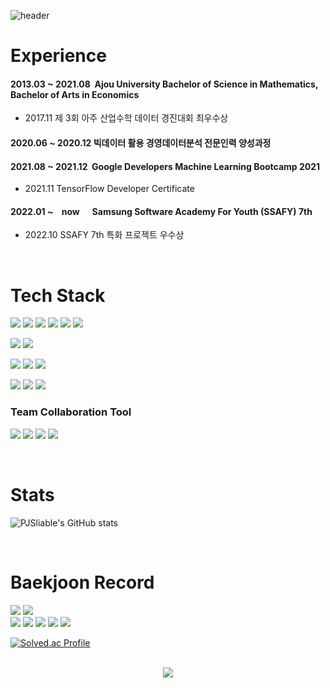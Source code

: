 ![header](https://capsule-render.vercel.app/api?type=slice&color=FFA883&height=300&section=header&text=Jongsun%20Park%20&fontSize=90)


# Experience

#### 2013.03 ~ 2021.08&nbsp; Ajou University Bachelor of Science in Mathematics, Bachelor of Arts in Economics
- 2017.11 제 3회 아주 산업수학 데이터 경진대회 최우수상
#### 2020.06 ~ 2020.12 빅데이터 활용 경영데이터분석 전문인력 양성과정

#### 2021.08 ~ 2021.12&nbsp; Google Developers Machine Learning Bootcamp 2021
- 2021.11 TensorFlow Developer Certificate 
#### 2022.01 ~ &nbsp;&nbsp;&nbsp;now&nbsp;&nbsp;&nbsp;&nbsp;&nbsp; Samsung Software Academy For Youth (SSAFY) 7th
- 2022.10 SSAFY 7th 특화 프로젝트 우수상

<br/>

# Tech Stack
<img src="https://img.shields.io/badge/Python-3776AB?style=plastic&logo=python&logoColor=white"/></a>
<img src="https://img.shields.io/badge/Java-red?style=plastic&logo=Java&logoColor=white"/></a>
<img src="https://img.shields.io/badge/Selenium-43B02A?style=plastic&logo=Selenium&logoColor=white"/></a>
<img src="https://img.shields.io/badge/TensorFlow-FF6F00?style=plastic&logo=TensorFlow&logoColor=white"/></a>
<img src="https://img.shields.io/badge/Django-092E20?style=plastic&logo=Django&logoColor=white"/></a>
<img src="https://img.shields.io/badge/Springboot-6DB33F?style=plastic&logo=Springboot&logoColor=white"/></a>

<img src="https://img.shields.io/badge/MySQL-4479A1?style=plastic&logo=MySQL&logoColor=white"/></a>
<img src="https://img.shields.io/badge/SQLite-003B57?style=plastic&logo=SQLite&logoColor=white"/></a>

<img src="https://img.shields.io/badge/Docker-2496ED?style=plastic&logo=Docker&logoColor=white"/></a>
<img src="https://img.shields.io/badge/NGINX-009639?style=plastic&logo=NGINX&logoColor=white"/></a>
<img src="https://img.shields.io/badge/Linux-FCC624?style=plastic&logo=Linux&logoColor=white"/></a>

<img src="https://img.shields.io/badge/Let's%20Encrypt-003A70?style=plastic&logo=Let's%20Encrypt&logoColor=white"/></a>
<img src="https://img.shields.io/badge/Amazon%20EC2-FF9900?style=plastic&logo=Amazon%20EC2&logoColor=white"/></a>
<img src="https://img.shields.io/badge/Amazon%20S3-569A31?style=plastic&logo=Amazon%20S3&logoColor=white"/></a>

### Team Collaboration Tool

<img src="https://img.shields.io/badge/Github-181717?style=plastic&logo=Github&logoColor=white"/></a>
<img src="https://img.shields.io/badge/Gitlab-FC6D26?style=plastic&logo=Gitlab&logoColor=white"/></a>
<img src="https://img.shields.io/badge/Jira-0052CC?style=plastic&logo=Jira&logoColor=white"/></a>
<img src="https://img.shields.io/badge/Mattermost-0058CC?style=plastic&logo=Mattermost&logoColor=white"/></a>

<!-- 
<img src="https://img.shields.io/badge/Gitlab-FC6D26?style=plastic&logo=Gitlab&logoColor=white"/></a>

https://img.shields.io/badge/Java-ff405?style={스타일}&logo={로고}&logoColor={로고컬러} -->

<br />

# Stats

![PJSliable's GitHub stats](https://github-readme-stats.vercel.app/api?username=PJSliable&show_icons=true&transparent)

<br />

# Baekjoon Record 

<img src="https://img.shields.io/badge/-%EC%8B%A4%EB%B2%844%2020220119-lightgrey"/></a> <!-- 실버4 220119 -->
<img src="https://img.shields.io/badge/-%EC%8B%A4%EB%B2%842%2020220121-lightgrey"/></a> <!-- 실버2 220121 -->  
<img src="https://img.shields.io/badge/-%EA%B3%A8%EB%93%9C5%2020220206-gold"/></a> <!-- 골드5 220206 -->
<img src="https://img.shields.io/badge/-%EA%B3%A8%EB%93%9C4%2020220217-gold"/></a> <!-- 골드4 220217 -->
<img src="https://img.shields.io/badge/-%EA%B3%A8%EB%93%9C3%2020220311-gold"/></a> <!-- 골드3 220311 -->
<img src="https://img.shields.io/badge/-%EA%B3%A8%EB%93%9C2%2020220403-gold"/></a> <!-- 골드2 220403 -->
<img src="https://img.shields.io/badge/-%EA%B3%A8%EB%93%9C1%2020230210-gold"/></a> <!-- 골드1 20230210 -->

[![Solved.ac Profile](http://mazassumnida.wtf/api/v2/generate_badge?boj=jongsun1993)](https://solved.ac/jongsun1993/)


<br />
<div align=center>
<a href="https://hits.seeyoufarm.com"><img src="https://hits.seeyoufarm.com/api/count/incr/badge.svg?url=https%3A%2F%2Fgithub.com%2FPJSliable%2Fhit-counter&count_bg=%2379C83D&title_bg=%23555555&icon=&icon_color=%23E7E7E7&title=hits&edge_flat=false"/></a>
</div>

<!--
**PJSliable/PJSliable** is a ✨ _special_ ✨ repository because its `README.md` (this file) appears on your GitHub profile.

Here are some ideas to get you started:

- 🔭 I’m currently working on ...
- 🌱 I’m currently learning ...
- 👯 I’m looking to collaborate on ...
- 🤔 I’m looking for help with ...
- 💬 Ask me about ...
- 📫 How to reach me: ...
- 😄 Pronouns: ...
- ⚡ Fun fact: ...
-->
